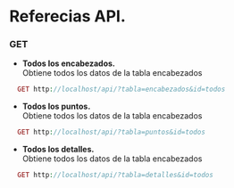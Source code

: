 # Referecias API.

### GET
- **Todos los encabezados.** <br> Obtiene todos los datos de la tabla encabezados
```php
  GET http://localhost/api/?tabla=encabezados&id=todos
```
- **Todos los puntos.** <br> Obtiene todos los datos de la tabla encabezados
```php
  GET http://localhost/api/?tabla=puntos&id=todos
```
- **Todos los detalles.** <br> Obtiene todos los datos de la tabla encabezados
```php
  GET http://localhost/api/?tabla=detalles&id=todos
```
